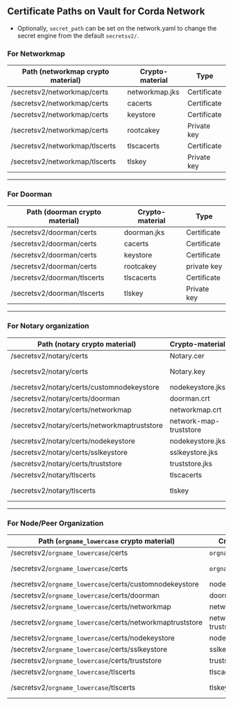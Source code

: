 Certificate Paths on Vault for Corda Network
---------------------------------------------

* Optionally, `secret_path` can be set on the network.yaml to change the secret engine from the default `secretsv2/`.

### For Networkmap 

| Path (networkmap crypto material) | Crypto-material         | Type        |
|-----------------------------------|-------------------------|-------------|
| /secretsv2/networkmap/certs         | networkmap.jks          | Certificate |
| /secretsv2/networkmap/certs         | cacerts                 | Certificate |
| /secretsv2/networkmap/certs         | keystore                | Certificate |
| /secretsv2/networkmap/certs         | rootcakey               | Private key |
| /secretsv2/networkmap/tlscerts      | tlscacerts              | Certificate |
| /secretsv2/networkmap/tlscerts      | tlskey                  | Private key |

----
### For Doorman 

| Path (doorman crypto material) | Crypto-material         | Type        |
|--------------------------------|-------------------------|-------------|
| /secretsv2/doorman/certs         | doorman.jks             | Certificate |
| /secretsv2/doorman/certs         | cacerts                 | Certificate |
| /secretsv2/doorman/certs         | keystore                | Certificate |
| /secretsv2/doorman/certs         | rootcakey               | private key |
| /secretsv2/doorman/tlscerts      | tlscacerts              | Certificate |
| /secretsv2/doorman/tlscerts      | tlskey                  | Private key |

-----
### For Notary organization 

| Path (notary crypto material)              | Crypto-material        | Type        |
|--------------------------------------------|------------------------|-------------|
| /secretsv2/notary/certs                      | Notary.cer             | Certificate |
| /secretsv2/notary/certs                      | Notary.key             | Private key |
| /secretsv2/notary/certs/customnodekeystore   | nodekeystore.jks       | Certificate |
| /secretsv2/notary/certs/doorman              | doorman.crt            | Certificate |
| /secretsv2/notary/certs/networkmap           | networkmap.crt         | Certificate |
| /secretsv2/notary/certs/networkmaptruststore | network-map-truststore | Certificate |
| /secretsv2/notary/certs/nodekeystore         | nodekeystore.jks       | Certificate |
| /secretsv2/notary/certs/sslkeystore          | sslkeystore.jks        | Certificate |
| /secretsv2/notary/certs/truststore           | truststore.jks         | Certificate |
| /secretsv2/notary/tlscerts                   | tlscacerts             | Certificate |
| /secretsv2/notary/tlscerts                   | tlskey                 | Private key |

-----

### For Node/Peer Organization 

| Path (`orgname_lowercase` crypto material)              | Crypto-material        | Type        |
|--------------------------------------------------|------------------------|-------------|
| /secretsv2/`orgname_lowercase`/certs                      | `orgname_lowercase`.cer       | Certificate |
| /secretsv2/`orgname_lowercase`/certs                      | `orgname_lowercase`.key       | Private key |
| /secretsv2/`orgname_lowercase`/certs/customnodekeystore   | nodekeystore.jks       | Certificate |
| /secretsv2/`orgname_lowercase`/certs/doorman              | doorman.crt            | Certificate |
| /secretsv2/`orgname_lowercase`/certs/networkmap           | networkmap.crt         | Certificate |
| /secretsv2/`orgname_lowercase`/certs/networkmaptruststore | network-map-truststore | Certificate |
| /secretsv2/`orgname_lowercase`/certs/nodekeystore         | nodekeystore.jks       | Certificate |
| /secretsv2/`orgname_lowercase`/certs/sslkeystore          | sslkeystore.jks        | Certificate |
| /secretsv2/`orgname_lowercase`/certs/truststore           | truststore.jks         | Certificate |
| /secretsv2/`orgname_lowercase`/tlscerts                   | tlscacerts             | Certificate |
| /secretsv2/`orgname_lowercase`/tlscerts                   | tlskey                 | Private key |